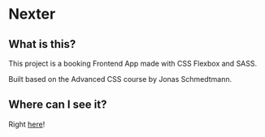 # Nexter

## What is this?

This project is a booking Frontend App made with CSS Flexbox and SASS.

Built based on the Advanced CSS course by Jonas Schmedtmann.

## Where can I see it?

Right [here](https://mfigueira.github.io/trillo/)!
